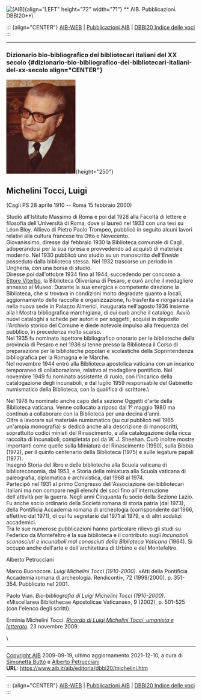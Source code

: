 ![\[AIB\]](/aib/wi/aibv72.gif){align="LEFT" height="72" width="71"}
** AIB. Pubblicazioni. DBBI20**\

::: {align="CENTER"}
[AIB-WEB](/) \| [Pubblicazioni AIB](/pubblicazioni/) \| [DBBI20 Indice
delle voci](dbbi20.htm)
:::

------------------------------------------------------------------------

### Dizionario bio-bibliografico dei bibliotecari italiani del XX secolo {#dizionario-bio-bibliografico-dei-bibliotecari-italiani-del-xx-secolo align="CENTER"}

![\[Ritratto\]](michelini.jpg){height="250"}

## Michelini Tocci, Luigi

(Cagli PS 28 aprile 1910 -- Roma 15 febbraio 2000)

Studiò all\'Istituto Massimo di Roma e poi dal 1928 alla Facoltà di
lettere e filosofia dell\'Università di Roma, dove si laureò nel 1933
con una tesi su Léon Bloy. Allievo di Pietro Paolo Trompeo, pubblicò in
seguito alcuni lavori relativi alla cultura francese tra Otto e
Novecento.\
Giovanissimo, diresse dal febbraio 1930 la Biblioteca comunale di Cagli,
adoperandosi per la sua ripresa e provvedendo ad acquisti di materiale
moderno. Nel 1930 pubblicò uno studio su un manoscritto dell\'*Eneide*
posseduto dalla biblioteca stessa. Nel 1932 trascorse un periodo in
Ungheria, con una borsa di studio.\
Diresse poi dall\'ottobre 1934 fino al 1944, succedendo per concorso a
[Ettore Viterbo](viterbo.htm), la Biblioteca Oliveriana di Pesaro, e
curò anche il medagliere annesso al Museo. Durante la sua energica e
competente direzione la Biblioteca, che si trovava in condizioni molto
degradate quanto a locali, aggiornamento delle raccolte e
organizzazione, fu trasferita e riorganizzata nella nuova sede in
Palazzo Almerici, inaugurata nell\'agosto 1936 insieme alla I Mostra
bibliografica marchigiana, di cui curò anche il catalogo. Avviò nuovi
cataloghi a schede per autori e per soggetti, acquisì in deposito
l\'Archivio storico del Comune e diede notevole impulso alla frequenza
del pubblico, in precedenza molto scarso.\
Nel 1935 fu nominato ispettore bibliografico onorario per le biblioteche
della provincia di Pesaro e nel 1936 si tenne presso la Biblioteca il
Corso di preparazione per le biblioteche popolari e scolastiche della
Soprintendenza bibliografica per la Romagna e le Marche.\
Nel novembre 1944 entrò alla Biblioteca apostolica vaticana con un
incarico temporaneo di collaborazione, relativo al medagliere
pontificio. Nel novembre 1949 fu nominato assistente di ruolo, con
l\'incarico della catalogazione degli incunaboli, e dal luglio 1959
responsabile del Gabinetto numismatico della Biblioteca, con la
qualifica di scrittore.\

Nel 1978 fu nominato anche capo della sezione Oggetti d\'arte della
Biblioteca vaticana. Venne collocato a riposo dal 1º maggio 1980 ma
continuò a collaborare con la Biblioteca per una decina d\'anni.\
Oltre a lavorare sul materiale numismatico (su cui pubblicò nel 1965
un\'ampia monografia) si dedicò anche alla descrizione di manoscritti,
soprattutto codici miniati del Rinascimento, e alla catalogazione della
ricca raccolta di incunaboli, completata poi da W. J. Sheehan. Curò
inoltre mostre importanti come quelle sulla Miniatura del Rinascimento
(1950), sulla Bibbia (1972), per il quinto centenario della Biblioteca
(1975) e sulle legature papali (1977).\
Insegnò Storia del libro e delle biblioteche alla Scuola vaticana di
biblioteconomia, dal 1953, e Storia della miniatura alla Scuola vaticana
di paleografia, diplomatica e archivistica, dal 1968 al 1974.\
Partecipò nel 1931 al primo Congresso dell\'Associazione dei
bibliotecari italiani ma non compare negli elenchi dei soci fino
all\'interruzione dell\'attività per la guerra. Negli anni Cinquanta fu
socio della Sezione Lazio.\
Fu anche socio ordinario della Società romana di storia patria (dal
1973), della Pontificia Accademia romana di archeologia (corrispondente
dal 1966, effettivo dal 1971), di cui fu segretario dal 1971 al 1979, e
di altri sodalizi accademici.\
Tra le sue numerose pubblicazioni hanno particolare rilievo gli studi su
Federico da Montefeltro e la sua biblioteca e il contributo sugli
*Incunaboli sconosciuti e incunaboli mal conosciuti della Biblioteca
Vaticana* (1964). Si occupò anche dell\'arte e dell\'architettura di
Urbino e del Montefeltro.

Alberto Petrucciani

Marco Buonocore. *Luigi Michelini Tocci (1910-2000)*. «Atti della
Pontificia Accademia romana di archeologia. Rendiconti», 72 (1999/2000),
p. 351-354. Pubblicato nel 2001.

Paolo Vian. *Bio-bibliografia di Luigi Michelini Tocci (1910-2000)*.
«Miscellanea Bibliothecae Apostolicae Vaticanae», 9 (2002), p. 501-525
(con l\'elenco degli scritti).

Erminia Michelini Tocci. [*Ricordo di Luigi Michelini Tocci, umanista e
letterato*](http://unilitacagli.blogspot.com/2009/11/ricordo-di-luigi-michelini-tocci.html).
23 novembre 2009.

\

------------------------------------------------------------------------

[Copyright AIB](/su-questo-sito/dichiarazione-di-copyright-aib-web/)
2009-09-19, ultimo aggiornamento 2021-12-10, a cura di [Simonetta
Buttò](/aib/redazione3.htm) e [Alberto
Petrucciani](/su-questo-sito/redazione-aib-web/)\
**URL:** https://www.aib.it/aib/editoria/dbbi20/michelini.htm

------------------------------------------------------------------------

::: {align="CENTER"}
[AIB-WEB](/) \| [Pubblicazioni AIB](/pubblicazioni/) \| [DBBI20 Indice
delle voci](dbbi20.htm)
:::

